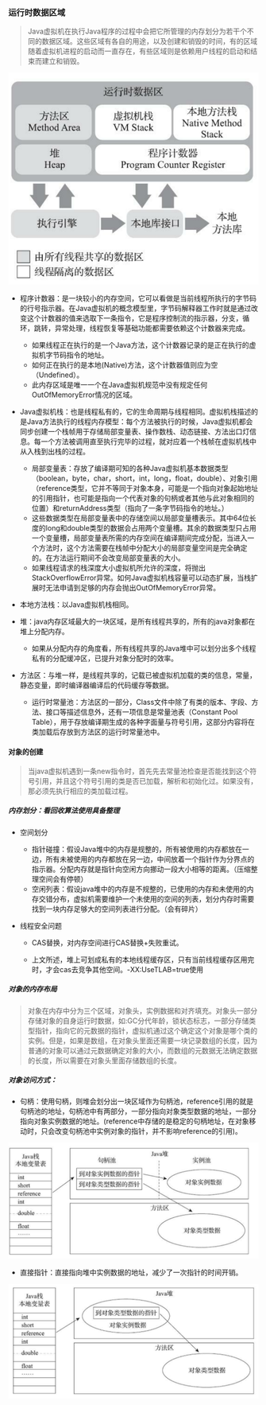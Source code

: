 

### 运行时数据区域

> Java虚拟机在执行Java程序的过程中会把它所管理的内存划分为若干个不同的数据区域。这些区域有各自的用途，以及创建和销毁的时间，有的区域随着虚拟机进程的启动而一直存在，有些区域则是依赖用户线程的启动和结束而建立和销毁。

![](./img/运行时数据区.png)

* 程序计数器：是一块较小的内存空间，它可以看做是当前线程所执行的字节码的行号指示器。在Java虚拟机的概念模型里，字节码解释器工作时就是通过改变这个计数器的值来选取下一条指令，它是程序控制流的指示器，分支，循环，跳转，异常处理，线程恢复等基础功能都需要依赖这个计数器来完成。
  * 如果线程正在执行的是一个Java方法，这个计数器记录的是正在执行的虚拟机字节码指令的地址。
  * 如何正在执行的是本地(Native)方法，这个计数器值则应为空（Undefined）。
  * 此内存区域是唯一一个在Java虚拟机规范中没有规定任何OutOfMemoryError情况的区域。 
* Java虚拟机栈：也是线程私有的，它的生命周期与线程相同。虚拟机栈描述的是Java方法执行的线程内存模型：每个方法被执行的时候，Java虚拟机都会同步创建一个栈帧用于存储局部变量表、操作数栈、动态链接、方法出口灯信息。每一个方法被调用直至执行完毕的过程，就对应着一个栈帧在虚拟机栈中从入栈到出栈的过程。
  * 局部变量表：存放了编译期可知的各种Java虚拟机基本数据类型（boolean，byte，char，short，int，long，float，double）、对象引用（reference类型，它并不等同于对象本身，可能是一个指向对象起始地址的引用指针，也可能是指向一个代表对象的句柄或者其他与此对象相同的位置）和returnAddress类型（指向了一条字节码指令的地址。）
  * 这些数据类型在局部变量表中的存储空间以局部变量槽表示。其中64位长度的long和double类型的数据会占用两个变量槽。其余的数据类型只占用一个变量槽，局部变量表所需的内存空间在编译期间完成分配，当进入一个方法时，这个方法需要在栈帧中分配大小的局部变量空间是完全确定的。在方法运行期间不会改变局部变量表的大小。
  * 如果线程请求的栈深度大小虚拟机所允许的深度，将抛出StackOverflowError异常。如何Java虚拟机栈容量可以动态扩展，当栈扩展时无法申请到足够的内存会抛出OutOfMemoryError异常。
* 本地方法栈：以Java虚拟机栈相同。

* 堆：java内存区域最大的一块区域，是所有线程共享的，所有的java对象都在堆上分配内存。
  * 如果从分配内存的角度看，所有线程共享的Java堆中可以划分出多个线程私有的分配缓冲区，已提升对象分配时的效率。

* 方法区：与堆一样，是线程共享的，记载已被虚拟机加载的类的信息，常量，静态变量，即时编译器编译后的代码缓存等数据。
  * 运行时常量池：方法区的一部分，Class文件中除了有类的版本、字段、方法、接口等描述信息外，还有一项信息是常量池表（Constant Pool Table），用于存放编译期生成的各种字面量与符号引用，这部分内容将在类加载后存放到方法区的运行时常量池中。





#### 对象的创建

> 当java虚拟机遇到一条new指令时，首先先去常量池检查是否能找到这个符号引用，并且这个符号引用的类是否已加载，解析和初始化过。如果没有，那必须先执行相应的类加载过程。



##### 内存划分：看回收算法使用具备整理

* 空间划分
  * 指针碰撞：假设Java堆中的内存是规整的，所有被使用的内存都放在一边，所有未被使用的内存都放在另一边，中间放着一个指针作为分界点的指示器。分配内存就是指针向空闲方向挪动一段大小相等的距离。（压缩整理空间会有停顿）
  * 空闲列表：假设java堆中的内存是不规整的，已使用的内存和未使用的内存交错分布，虚拟机需要维护一个未使用的空间的列表，划分内存时需要找到一块内存足够大的空间列表进行分配。（会有碎片）

* 线程安全问题

  * CAS替换，对内存空间进行CAS替换+失败重试。

  * 上文所述，堆上可划成私有的本地线程缓存区，只有当前线程缓存区用完时，才会cas去竞争其他空间。-XX:UseTLAB=true使用

##### 对象的内存布局

> 对象在内存中分为三个区域，对象头，实例数据和对齐填充。对象头一部分存储对象的自身运行时数据，如:GC分代年龄，锁状态标志，一部分存储类型指针，指向它的元数据的指针，虚拟机通过这个确定这个对象是哪个类的实例。但是，如果是数组，在对象头里面还需要一块记录数组的长度，因为普通的对象可以通过元数据确定对象的大小，而数组的元数据无法确定数据的长度，所以需要在对象头里面存储数组的长度。

##### 对象访问方式：

* 句柄：使用句柄，则堆会划分出一块区域作为句柄池，reference引用的就是句柄池的地址，句柄池中有两部分，一部分指向对象类型数据的地址，一部分指向对象实例数据的地址。(reference中存储的是稳定的句柄地址，在对象移动时，只会改变句柄池中实例对象的指针，并不影响reference的引用)。

!['句柄访问对象'](./img/句柄池访问对象.jpg)

* 直接指针：直接指向堆中实例数据的地址，减少了一次指针的时间开销。

![直接引用](./img/直接引用.jpg)

